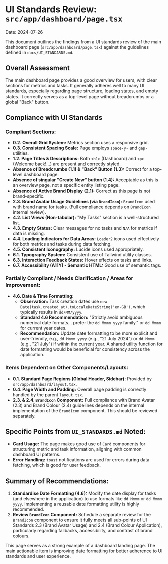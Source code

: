 # UI Standards Review: `src/app/dashboard/page.tsx`

Date: 2024-07-26

This document outlines the findings from a UI standards review of the main dashboard page (`src/app/dashboard/page.tsx`) against the guidelines defined in `docs/UI_STANDARDS.md`.

## Overall Assessment

The main dashboard page provides a good overview for users, with clear sections for metrics and tasks. It generally adheres well to many UI standards, especially regarding page structure, loading states, and empty states. It correctly serves as a top-level page without breadcrumbs or a global "Back" button.

## Compliance with UI Standards

### Compliant Sections:

*   **0.2. Overall Grid System:** Metrics section uses a responsive grid.
*   **0.3. Consistent Spacing Scale:** Page employs `space-y-` and `gap-` utilities.
*   **1.2. Page Titles & Descriptions:** Both `<h1>` (Dashboard) and `<p>` (Welcome back!...) are present and correctly styled.
*   **Absence of Breadcrumbs (1.1) & "Back" Button (1.3):** Correct for a top-level dashboard page.
*   **Absence of singular "Create New" button (1.4):** Acceptable as this is an overview page, not a specific entity listing page.
*   **Absence of Active Brand Display (2.1):** Correct as this page is not brand-specific.
*   **2.3. Brand Avatar Usage Guidelines (via `BrandIcon`):** `BrandIcon` used with brand name for tasks. (Full compliance depends on `BrandIcon` internal review).
*   **4.2. List Views (Non-tabular):** "My Tasks" section is a well-structured list.
*   **4.3. Empty States:** Clear messages for no tasks and `N/A` for metrics if data is missing.
*   **4.4. Loading Indicators for Data Areas:** `Loader2` icons used effectively for both metrics and tasks during data fetching.
*   **4.5. Consistent Iconography:** Lucide icons used appropriately.
*   **6.1. Typography System:** Consistent use of Tailwind utility classes.
*   **6.3. Interaction Feedback States:** Hover effects on tasks and links.
*   **6.7. Accessibility (A11Y) - Semantic HTML:** Good use of semantic tags.

### Partially Compliant / Needs Clarification / Areas for Improvement:

*   **4.6. Date & Time Formatting:**
    *   **Observation:** Task creation dates use `new Date(task.created_at).toLocaleDateString('en-GB')`, which typically results in `dd/MM/yyyy`.
    *   **Standard 4.6 Recommendation:** "Strictly avoid ambiguous numerical date formats... prefer the `dd Mmmm yyyy` family." or `dd Mmmm` for current year dates.
    *   **Recommendation:** Update date formatting to be more explicit and user-friendly, e.g., `dd Mmmm yyyy` (e.g., "21 July 2024") or `dd Mmmm` (e.g., "21 July") if within the current year. A shared utility function for date formatting would be beneficial for consistency across the application.

### Items Dependent on Other Components/Layouts:

*   **0.1. Standard Page Regions (Global Header, Sidebar):** Provided by `src/app/dashboard/layout.tsx`.
*   **0.4. Page Width and Padding:** Overall page padding is correctly handled by the parent `layout.tsx`.
*   **2.3. & 2.4. `BrandIcon` Component:** Full compliance with Brand Avatar (2.3) and Brand Colour (2.4) guidelines depends on the internal implementation of the `BrandIcon` component. This should be reviewed separately.

## Specific Points from `UI_STANDARDS.md` Noted:

*   **Card Usage:** The page makes good use of `Card` components for structuring metric and task information, aligning with common dashboard UI patterns.
*   **Error Handling:** `toast` notifications are used for errors during data fetching, which is good for user feedback.

## Summary of Recommendations:

1.  **Standardise Date Formatting (4.6):** Modify the date display for tasks (and elsewhere in the application) to use formats like `dd Mmmm` or `dd Mmmm yyyy`. Implementing a reusable date formatting utility is highly recommended.
2.  **Review `BrandIcon` Component:** Schedule a separate review for the `BrandIcon` component to ensure it fully meets all sub-points of UI Standards 2.3 (Brand Avatar Usage) and 2.4 (Brand Colour Application), particularly regarding fallbacks, accessibility, and contrast of brand colours.

This page serves as a strong example of a dashboard landing page. The main actionable item is improving date formatting for better adherence to UI standards and user experience. 